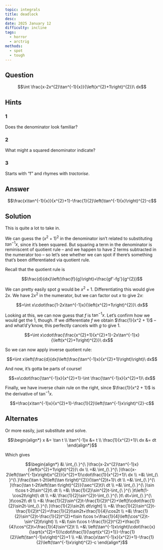 ```yaml
---
topic: integrals
title: deadlock
desc: 
date: 2025 January 12
difficulty: incline
tags:
  - horror
  - arctrig
methods:
  - spot
  - tough
---
```



## Question
```math
\int \frac{x-2x^{2}\tan^{-1}{x}}{\left(x^{2}+1\right)^{2}}\ dx
```


## Hints

### 1
Does the denominator look familiar?

### 2
What might a squared denominator indicate?

### 3
Starts with “f” and rhymes with *tractorise*.


## Answer
```math
\frac{x\tan^{-1}{x}}{x^{2}+1}-\frac{1}{2}\left(\tan^{-1}{x}\right)^{2}-c
```


## Solution

This is quite a lot to take in.

We can guess the $(x^2 + 1)^2$ in the denominator isn’t related to substituting $tan^{-1}{x}$, since it’s been squared. But squaring a term in the denominator is reminiscent of quotient rule – and we happen to have 2 terms subtracted in the numerator too – so let’s see whether we can spot if there’s something that’s been differentiated via quotient rule.

Recall that the quotient rule is

```math
\frac{d}{dx}\left(\frac{f}{g}\right)=\frac{gf'-fg'}{g^{2}}
```

We can pretty easily spot $g$ would be $x^2 + 1$. Differentiating this would give $2x$. We have $2x^2$ in the numerator, but we can factor out $x$ to give $2x$:

```math
=\int x\cdot\frac{1-2x\tan^{-1}x}{\left(x^{2}+1\right)^{2}}\ dx
```

Looking at this, we can now guess that $f$ is $\tan^{-1}{x}$. Let’s confirm how we would get the $1$, though. If we differentiate $f$ we obtain $\frac{1}{x^2 + 1}$ – and what’d’y’know, this perfectly cancels with $g$ to give $1$.

```math
=\int x\cdot\frac{\frac{x^{2}+1}{x^{2}+1}-2x\tan^{-1}x}{\left(x^{2}+1\right)^{2}}\ dx
```

So we can now apply inverse quotient rule:

```math
=\int x\left(\frac{d}{dx}\left(\frac{\tan^{-1}x}{x^{2}+1}\right)\right)\ dx
```

And now, it’s gotta be parts of course!

```math
=x\cdot\frac{\tan^{-1}x}{x^{2}+1}-\int \frac{\tan^{-1}x}{x^{2}+1}\ dx
```

Finally, we have inverse chain rule on the right, since $\frac{1}{x^2 + 1}$ is the derivative of $\tan^{-1}{x}$.

```math
=\frac{x\tan^{-1}x}{x^{2}+1}-\frac{1}{2}\left(\tan^{-1}x\right)^{2}-c
```


## Alternates

Or more easily, just substitute and solve.

```math
\begin{align*}
  x &= \tan t
  \\ \tan^{-1}x &= t
  \\ \frac{1}{x^{2}+1}\ dx &= dt
\end{align*}
```

Which gives

```math
\begin{align*}
  &\ \int_{\ }^{\ }\frac{x-2x^{2}\tan^{-1}x}{\left(x^{2}+1\right)^{2}}\ dx
  \\ =&\ \int_{\ }^{\ }\frac{x-2\left(\tan^{-1}x\right)x^{2}}{x^{2}+1}\cdot\frac{1}{x^{2}+1}\ dx
  \\ =&\ \int_{\ }^{\ }\frac{\tan t-2t\left(\tan t\right)^{2}}{\tan^{2}t+1}\ dt
  \\ =&\ \int_{\ }^{\ }\frac{\tan t-2t\left(\tan t\right)^{2}}{\sec^{2}t}\ dt
  \\ =&\ \int_{\ }^{\ }\sin t\cos t-2t\sin^{2}t\ dt
  \\ =&\ \frac{1}{2}\sin^{2}t-\int_{\ }^{\ }t\left(1-\cos2t\right)\ dt
  \\ =&\ \frac{1}{2}\sin^{2}t-\int_{\ }^{\ }t\ dt+\int_{\ }^{\ }t\cos2t\ dt
  \\ =&\ \frac{1}{2}\sin^{2}t-\frac{1}{2}t^{2}+\left[t\cdot\frac{1}{2}\sin2t-\int_{\ }^{\ }\frac{1}{2}\sin2t\ dt\right]
  \\ =&\ \frac{1}{2}\sin^{2}t-\frac{1}{2}t^{2}+\frac{1}{2}t\sin2t+\frac{1}{4}\cos2t
  \\ =&\ \frac{1}{2}\sin^{2}t-\frac{1}{2}t^{2}+t\sin t\cos t+\frac{1}{4}\left(\cos^{2}t-\sin^{2}t\right)
  \\ =&\ t\sin t\cos t-\frac{1}{2}t^{2}+\frac{1}{4}\cos^{2}t+\frac{1}{4}\sin^{2}t
  \\ =&\ \left(\tan^{-1}x\right)\cdot\frac{x}{\sqrt{x^{2}+1}}\cdot\frac{1}{\sqrt{x^{2}+1}}-\frac{1}{2}\left(\tan^{-1}x\right)^{2}+1
  \\ =&\ \frac{x\tan^{-1}x}{x^{2}+1}-\frac{1}{2}\left(\tan^{-1}x\right)^{2}-c
\end{align*}
```
